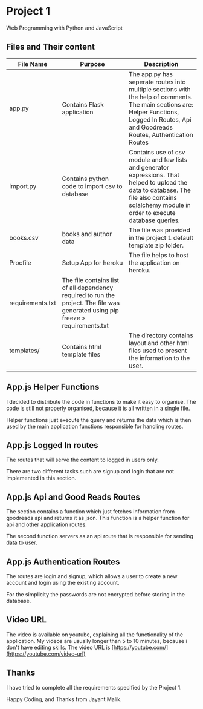 # Project 1

Web Programming with Python and JavaScript

## Files and Their content

| File Name | Purpose | Description |
| ---------- | -------- | ----------- |
| app.py    | Contains Flask application | The app.py has seperate routes into multiple sections with the help of comments. The main sections are: Helper Functions, Logged In Routes, Api and Goodreads Routes, Authentication Routes
| import.py | Contains python code to import csv to database | Contains use of csv module and few lists and generator expressions. That helped to upload the data to database. The file also contains sqlalchemy module in order to execute database queries.
| books.csv | books and author data | The file was provided in the project 1 default template zip folder.
| Procfile | Setup App for heroku | The file helps to host the application on heroku.
| requirements.txt | The file contains list of all dependency required to run the project. The file was generated using pip freeze > requirements.txt
| templates/ | Contains html template files | The directory contains layout and other html files used to present the information to the user.

## App.js Helper Functions

I decided to distribute the code in functions to make it easy to organise. The code is still not properly organised, because it is all written in a single file.

Helper functions just execute the query and returns the data which is then used by the main application functions responsible for handling routes.

## App.js Logged In routes

The routes that will serve the content to logged in users only.

There are two different tasks such are signup and login that are not implemented in this section.

## App.js Api and Good Reads Routes

The section contains a function which just fetches information from goodreads api and returns it as json. This function is a helper function for api and other application routes.

The second function servers as an api route that is responsible for sending data to user.

## App.js Authentication Routes

The routes are login and signup, which allows a user to create a new account and login using the existing account.

For the simplicity the passwords are not encrypted before storing in the database.

## Video URL
The video is available on youtube, explaining all the functionality of the application. My videos are usually longer than 5 to 10 minutes, because i don't have editing skills. The video URL is [https://youtube.com/](https://youtube.com/video-url)


## Thanks

I have tried to complete all the requirements specified by the Project 1. 

Happy Coding, and Thanks from Jayant Malik.


